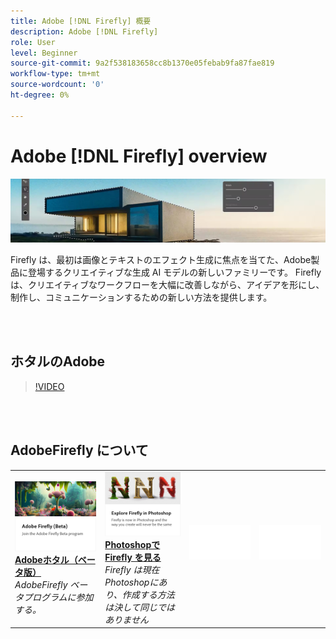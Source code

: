 ```yaml
---
title: Adobe [!DNL Firefly] 概要
description: Adobe [!DNL Firefly]
role: User
level: Beginner
source-git-commit: 9a2f538183658cc8b1370e05febab9fa87fae819
workflow-type: tm+mt
source-wordcount: '0'
ht-degree: 0%

---
```


# Adobe [!DNL Firefly] overview

![ホタルのヒーローイメージ](../assets/firefly.png)

Firefly は、最初は画像とテキストのエフェクト生成に焦点を当てた、Adobe製品に登場するクリエイティブな生成 AI モデルの新しいファミリーです。 Firefly は、クリエイティブなワークフローを大幅に改善しながら、アイデアを形にし、制作し、コミュニケーションするための新しい方法を提供します。

<br> 

## ホタルのAdobe

>[!VIDEO](https://video.tv.adobe.com/v/3416970t1?quality=12&learn=on&hidetitle=true)

<br> 

## AdobeFirefly について

<table>
<tr>
   <td>
      <a href="https://firefly.adobe.com/" {target="_blank" }>
         <img alt="Adobeホタル（ベータ版）" src="../assets/firefly-beta.png" />
      </a>
      <div>
      <a href="https://firefly.adobe.com/" {target="_blank" }><strong>Adobeホタル（ベータ版）</strong></a>
      </div>
      <em>AdobeFirefly ベータプログラムに参加する。</em>
      <br>
  </td>
  <td>
      <a href="https://www.adobe.com/sensei/generative-ai/firefly.html" {target="_blank" }>
         <img alt="Photoshopで Firefly を見る" src="../assets/firefly-photoshop.png" />
      </a>
      <div>
      <a href="https://www.adobe.com/sensei/generative-ai/firefly.html" {target="_blank" }><strong>Photoshopで Firefly を見る</strong></a>
      </div>
      <em>Firefly は現在Photoshopにあり、作成する方法は決して同じではありません</em>
      <br>
  </td>
  <td>
    <img alt="スペーサー" src="../assets/Whitespacer.png" />
    <div>
    <br>
  </td>
  <td>
    <img alt="スペーサー" src="../assets/Whitespacer.png" />
    <div>
    <br>
  </td>
</tr>
</table>

